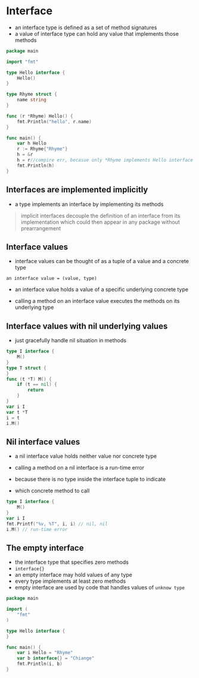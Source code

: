 # Interface

- an interface type is defined as a set of method signatures
- a value of interface type can hold any value that implements those methods

```go
package main

import "fmt"

type Hello interface {
	Hello()
}

type Rhyme struct {
	name string
}

func (r *Rhyme) Hello() {
	fmt.Println("hello", r.name)
}

func main() {
	var h Hello
	r := Rhyme{"Rhyme"}
	h = &r
    h = r//compire err, becasue only *Rhyme implements Hello interface
	fmt.Println(h)
}
```

## Interfaces are implemented implicitly

- a type implements an interface by implementing its methods

> implicit interfaces decouple the definition of an interface from
> its implementation
> which could then appear in any package without prearrangement

## Interface values

- interface values can be thought of as a tuple of a value and a concrete type

```
an interface value = (value, type)
```

- an interface value holds a value of a specific underlying concrete type

- calling a method on an interface value executes the methods on its underlying type

## Interface values with nil underlying values

- just gracefully handle nil situation in methods

```go
type I interface {
    M()
}
type T struct {
}
func (t *T) M() {
    if (t == nil) {
        return
    }
}
var i I
var t *T
i = t
i.M()
```

## Nil interface values

- a nil interface value holds neither value nor concrete type

- calling a method on a nil interface is a run-time error
- because there is no type inside the interface tuple to indicate 
- which concrete method to call

```go
type I interface {
    M()
}
var i I
fmt.Printf("%v, %T", i, i) // nil, nil
i.M() // run-time error
```

## The empty interface

- the interface type that specifies zero methods
- ```interface{}```
- an empty interface may hold values of any type
- every type implements at least zero methods
- empty interface are used by code that handles values of `unknow type`
```go
package main

import (
	"fmt"
)

type Hello interface {
}

func main() {
	var i Hello = "Rhyme"
	var b interface{} = "Chiange"
	fmt.Println(i, b)
}
```
